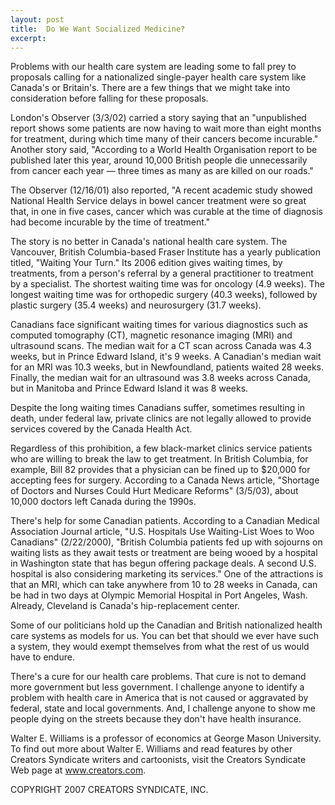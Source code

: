 ```yaml
---
layout: post
title:  Do We Want Socialized Medicine?
excerpt:
---
```


Problems with our health care system are leading some to fall prey to proposals calling for a nationalized single-payer health care system like Canada's or Britain's. There are a few things that we might take into consideration before falling for these proposals.

London's Observer (3/3/02) carried a story saying that an "unpublished report shows some patients are now having to wait more than eight months for treatment, during which time many of their cancers become incurable." Another story said, "According to a World Health Organisation report to be published later this year, around 10,000 British people die unnecessarily from cancer each year — three times as many as are killed on our roads."

The Observer (12/16/01) also reported, "A recent academic study showed National Health Service delays in bowel cancer treatment were so great that, in one in five cases, cancer which was curable at the time of diagnosis had become incurable by the time of treatment."

The story is no better in Canada's national health care system. The Vancouver, British Columbia-based Fraser Institute has a yearly publication titled, "Waiting Your Turn." Its 2006 edition gives waiting times, by treatments, from a person's referral by a general practitioner to treatment by a specialist. The shortest waiting time was for oncology (4.9 weeks). The longest waiting time was for orthopedic surgery (40.3 weeks), followed by plastic surgery (35.4 weeks) and neurosurgery (31.7 weeks).

Canadians face significant waiting times for various diagnostics such as computed tomography (CT), magnetic resonance imaging (MRI) and ultrasound scans. The median wait for a CT scan across Canada was 4.3 weeks, but in Prince Edward Island, it's 9 weeks. A Canadian's median wait for an MRI was 10.3 weeks, but in Newfoundland, patients waited 28 weeks. Finally, the median wait for an ultrasound was 3.8 weeks across Canada, but in Manitoba and Prince Edward Island it was 8 weeks.

Despite the long waiting times Canadians suffer, sometimes resulting in death, under federal law, private clinics are not legally allowed to provide services covered by the Canada Health Act.

 Regardless of this prohibition, a few black-market clinics service patients who are willing to break the law to get treatment. In British Columbia, for example, Bill 82 provides that a physician can be fined up to $20,000 for accepting fees for surgery. According to a Canada News article, "Shortage of Doctors and Nurses Could Hurt Medicare Reforms" (3/5/03), about 10,000 doctors left Canada during the 1990s.

There's help for some Canadian patients. According to a Canadian Medical Association Journal article, "U.S. Hospitals Use Waiting-List Woes to Woo Canadians" (2/22/2000), "British Columbia patients fed up with sojourns on waiting lists as they await tests or treatment are being wooed by a hospital in Washington state that has begun offering package deals. A second U.S. hospital is also considering marketing its services." One of the attractions is that an MRI, which can take anywhere from 10 to 28 weeks in Canada, can be had in two days at Olympic Memorial Hospital in Port Angeles, Wash. Already, Cleveland is Canada's hip-replacement center.

Some of our politicians hold up the Canadian and British nationalized health care systems as models for us. You can bet that should we ever have such a system, they would exempt themselves from what the rest of us would have to endure.

There's a cure for our health care problems. That cure is not to demand more government but less government. I challenge anyone to identify a problem with health care in America that is not caused or aggravated by federal, state and local governments. And, I challenge anyone to show me people dying on the streets because they don't have health insurance.

Walter E. Williams is a professor of economics at George Mason University. To find out more about Walter E. Williams and read features by other Creators Syndicate writers and cartoonists, visit the Creators Syndicate Web page at www.creators.com.

COPYRIGHT 2007 CREATORS SYNDICATE, INC.
